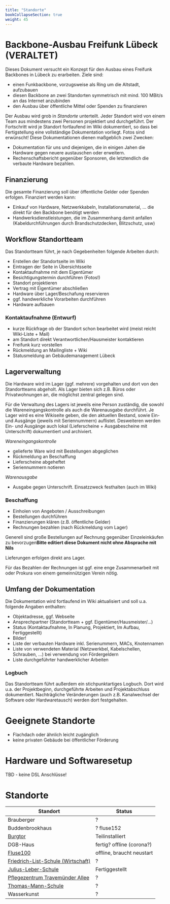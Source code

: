 ```yaml
---
title: "Standorte"
bookCollapseSection: true
weight: 45
---
```


# Backbone-Ausbau Freifunk Lübeck (VERALTET)

Dieses Dokument versucht ein Konzept für den Ausbau eines Freifunk
Backbones in Lübeck zu erarbeiten. Ziele sind:

  - einen Funkbackbone, vorzugsweise als Ring um die Altstadt,
    aufzubauen
  - diesen Backbone an zwei Standorten symmetrisch mit mind. 100 MBit/s
    an das Internet anzubinden
  - den Ausbau über öffentliche Mittel oder Spenden zu finanzieren

Der Ausbau wird grob in *Standorte* unterteilt. Jeder Standort wird von
einem Team aus mindestens zwei Personen projektiert und durchgeführt.
Der Fortschritt wird je Standort fortlaufend im Wiki dokumentiert, so
dass bei Fertigstellung eine vollständige Dokumentation vorliegt. Fotos
sind erwünscht\! Diese Dokumentationen dienen maßgeblich zwei Zwecken:

  - Dokumentation für uns und diejenigen, die in einigen Jahen die
    Hardware gegen neuere austauschen oder erweitern.
  - Rechenschaftsbericht gegenüber Sponsoren, die letztendlich die
    verbaute Hardware bezahlen.

## Finanzierung

Die gesamte Finanzierung soll über öffentliche Gelder oder Spenden
erfolgen. Finanziert werden kann:

  - Einkauf von Hardware, Netzwerkkabeln, Installationsmaterial, … die
    direkt für den Backbone benötigt werden
  - Handwerksdienstleistungen, die im Zusammenhang damit anfallen
    (Kabeldurchführungen durch Brandschutzdecken, Blitzschutz, usw)

## Workflow Standortteam

Das Standortteam führt, je nach Gegebenheiten folgende Arbeiten durch:

  - Erstellen der Standortseite im Wiki
  - Eintragen der Seite in Übersichtsseite
  - Kontaktaufnahme mit dem Eigentümer
  - Besichtigungstermin durchführen (Fotos\!)
  - Standort projektieren
  - Vertrag mit Eigentümer abschließen
  - Hardware über Lager/Beschafung reservieren
  - ggf. handwerkliche Vorarbeiten durchführen
  - Hardware aufbauen

### Kontaktaufnahme (Entwurf)

  - kurze Rückfrage ob der Standort schon bearbeitet wird (meist reicht
    Wiki-Liste + Mail)
  - am Standort direkt Verantwortlichen/Hausmeister kontaktieren
  - Freifunk kurz vorstellen
  - Rückmeldung an Mailingliste + Wiki
  - Statusmeldung an Gebäudemanagement Lübeck

## Lagerverwaltung

Die Hardware wird im Lager (ggf. mehrere) vorgehalten und dort von den
Standortteams abgeholt. Als Lager bieten sich z.B. Büros oder
Privatwohnungen an, die möglichst zentral gelegen sind.

Für die Verwaltung des Lagers ist jeweils eine Person zuständig, die
sowohl die Wareneingangskontrolle als auch die Warenausgabe durchführt.
Je Lager wird es eine Wikiseite geben, die den aktuellen Bestand, sowie
Ein- und Ausgänge (jeweils mit Seriennummern) auflistet. Desweiteren
werden Ein- und Ausgänge auch lokal (Lieferscheine + Ausgabescheine mit
Unterschrift) dokumentiert und archiviert.

*Wareneingangskontrolle*

  - gelieferte Ware wird mit Bestellungen abgeglichen
  - Rückmeldung an Beschaffung
  - Lieferscheine abgeheftet
  - Seriennummern notieren

*Warenausgabe*

  - Ausgabe gegen Unterschrift. Einsatzzweck festhalten (auch im Wiki)

### Beschaffung

  - Einholen von Angeboten / Ausschreibungen
  - Bestellungen durchführen
  - Finanzierungen klären (z.B. öffentliche Gelder)
  - Rechnungen bezahlen (nach Rückmeldung vom Lager)

Generell sind große Bestellungen auf Rechnung gegenüber Einzeleinkäufen
zu bevorzugen**Bitte editiert diese Dokument nicht ohne Absprache mit
Nils**

Lieferungen erfolgen direkt ans Lager.

Für das Bezahlen der Rechnungen ist ggf. eine enge Zusammenarbeit mit
oder Prokura von einem gemeinnützigen Verein nötig.

## Umfang der Dokumentation

Die Dokumentation wird fortlaufend im Wiki aktualisiert und soll u.a.
folgende Angaben enthalten:

  - Objektadresse, ggf. Webseite
  - Ansprechpartner (Standortteam + ggf. Eigentümer/Hausmeister/…)
  - Status (Kontaktaufnahme, In Planung, Projektiert, Im Aufbau,
    Fertiggestellt)
  - Bilder\!
  - Liste der verbauten Hardware inkl. Serienummern, MACs, Knotennamen
  - Liste von verwendeten Material (Netzwerkbel, Kabelschellen,
    Schrauben, …) bei verwendung von Fördergeldern
  - Liste durchgeführter handwerklicher Arbeiten

### Logbuch

Das Standortteam führt außerdem ein stichpunktartiges Logbuch. Dort wird
u.a. der Projektbeginn, durchgeführte Arbeiten und Projektabschluss
dokumentiert. Nachträgliche Veränderungen (auch z.B. Kanalwechsel der
Software oder Hardwaretausch) werden dort festgehalten.

# Geeignete Standorte

  - Flachdach oder ähnlich leicht zugänglich
  - keine privaten Gebäude bei öffentlicher Förderung

# Hardware und Softwaresetup

TBD - keine DSL Anschlüsse\!


# Standorte

| Standort                           | Status                             |
| ---------------------------------- | ----------------------             |
| Brauberger                         | ?                                  |
| Buddenbrookhaus                    | ?  fluse152                        |
| [Burgtor](standorte/jzbt)          | Teilinstalliert			  |
| DGB-Haus                           | fertig? offline (corona?)          |
| [Fluse100](standorte/fluse100)     | offline, braucht neustart          |
| [Friedrich-List-Schule (Wirtschaft)](standorte/fls) | ? |
| [Julius-Leber-Schule](standorte/jls) | Fertiggestellt |
| [Pflegezentrum Travemünder Allee](standorte/pzta) | ? |
| [Thomas-Mann-Schule](standorte/tms)| ? |
| Wasserkunst                        | ? |
